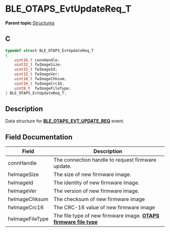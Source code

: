 # BLE\_OTAPS\_EvtUpdateReq\_T

**Parent topic:**[Structures](GUID-4EAA8368-F1C7-4125-A844-2BFFE5CAF2F9.md)

## C

```c
typedef struct BLE_OTAPS_EvtUpdateReq_T
{
    uint16_t connHandle;
    uint32_t fwImageSize;
    uint32_t fwImageId;
    uint32_t fwImageVer;
    uint16_t fwImageChksum;
    uint16_t fwImageCrc16;
    uint8_t  fwImageFileType;
} BLE_OTAPS_EvtUpdateReq_T;
```

## Description

Data structure for **[BLE\_OTAPS\_EVT\_UPDATE\_REQ](GUID-F3177CD0-E008-4DCD-AA8E-40F6DC495A8A.md)** event.

## Field Documentation

|Field|Description|
|-----|-----------|
|connHandle|The connection handle to request firmware update.|
|fwImageSize|The size of new firmware image.|
|fwImageId|The identity of new firmware image.|
|fwImageVer|The version of new firmware image.|
|fwImageChksum|The checksum of new firmware image|
|fwImageCrc16|The CRC-16 value of new firmware image|
|fwImageFileType|The file type of new firmware image. **[OTAPS firmware file type](GUID-719A4BCE-0D04-4F3B-ABCC-DB6663640998.md)**|

